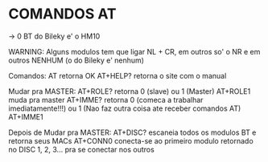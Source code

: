 # COMANDOS AT

-> 0 BT do Bileky e' o HM10

WARNING: Alguns modulos tem que ligar NL + CR, em outros so' o  NR  e em outros NENHUM (o do Bileky e' nenhum)


Comandos:
AT   retorna OK
AT+HELP?  retorna o site com o manual

Mudar pra MASTER:
AT+ROLE?   retorna 0 (slave) ou 1 (Master)
AT+ROLE1   muda pra master
AT+IMME?      retorna 0 (comeca a trabalhar imediatamente!!!) ou 1 (Nao faz outra coisa ate receber comandos AT)
AT+IMME1

Depois de Mudar pra MASTER:
AT+DISC?   escaneia todos os modulos BT e retorna seus MACs
AT+CONN0   conecta-se ao primeiro modulo retornado no DISC 1, 2, 3... pra se conectar nos outros

